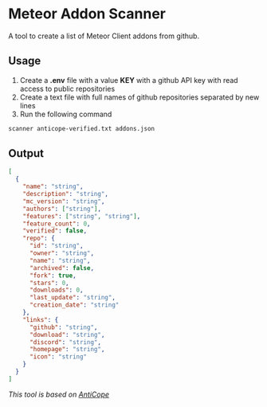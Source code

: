 # Meteor Addon Scanner

A tool to create a list of Meteor Client addons from github.

## Usage

1. Create a **.env** file with a value **KEY** with a github API key with read access to public repositories
2. Create a text file with full names of github repositories separated by new lines
3. Run the following command

```bash
scanner anticope-verified.txt addons.json
```

## Output

```json
[
  {
    "name": "string",
    "description": "string",
    "mc_version": "string",
    "authors": ["string"],
    "features": ["string", "string"],
    "feature_count": 0,
    "verified": false,
    "repo": {
      "id": "string",
      "owner": "string",
      "name": "string",
      "archived": false,
      "fork": true,
      "stars": 0,
      "downloads": 0,
      "last_update": "string",
      "creation_date": "string"
    },
    "links": {
      "github": "string",
      "download": "string",
      "discord": "string",
      "homepage": "string",
      "icon": "string"
    }
  }
]
```

_This tool is based on [AntiCope](https://github.com/AntiCope/anticope.ml)_
